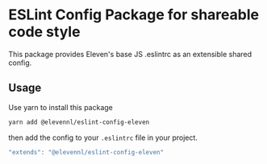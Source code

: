 # ESLint Config Package for shareable code style

This package provides Eleven's base JS .eslintrc as an extensible shared config.

## Usage

Use yarn to install this package

```bash
yarn add @elevennl/eslint-config-eleven
```

then add the config to your `.eslintrc` file in your project.

```javascript
"extends": "@elevennl/eslint-config-eleven"
```
